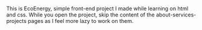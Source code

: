 This is EcoEnergy, simple front-end project I made while learning on html and css. While you open the project, skip the content of the about-services-projects pages as I feel more lazy to work on them.
